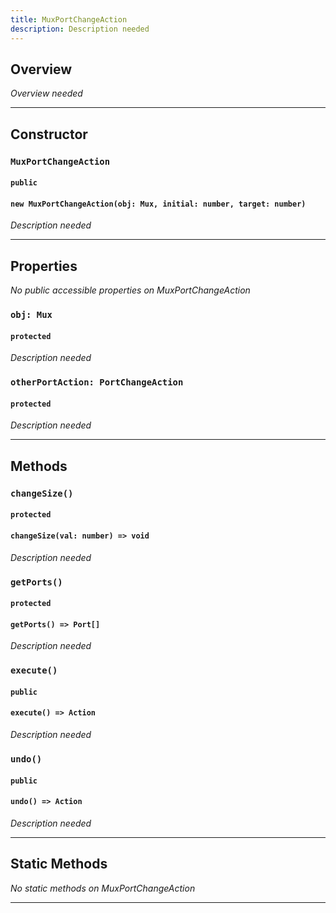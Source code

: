 ```yaml
---
title: MuxPortChangeAction
description: Description needed
---
```



## Overview
*Overview needed*

---


## Constructor

### `MuxPortChangeAction`
#### `public`
#### `new MuxPortChangeAction(obj: Mux, initial: number, target: number)`
*Description needed*

---


## Properties

*No public accessible properties on MuxPortChangeAction*

### `obj: Mux`
#### `protected`
*Description needed*

### `otherPortAction: PortChangeAction`
#### `protected`
*Description needed*

---


## Methods

### `changeSize()`
#### `protected`
#### `changeSize(val: number) => void`
*Description needed*

### `getPorts()`
#### `protected`
#### `getPorts() => Port[]`
*Description needed*

### `execute()`
#### `public`
#### `execute() => Action`
*Description needed*

### `undo()`
#### `public`
#### `undo() => Action`
*Description needed*

---


## Static Methods

*No static methods on MuxPortChangeAction*

---
